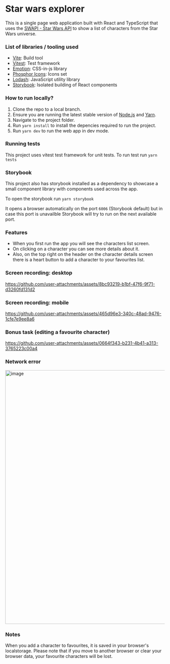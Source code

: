 # Star wars explorer

This is a single page web application built with React and TypeScript that uses the [SWAPI - Star Wars API](https://swapi.dev/) to show a list of characters from the Star Wars universe.

### List of libraries / tooling used

- [Vite](https://vitejs.dev/guide/): Build tool
- [Vitest](https://vitest.dev/): Test framework
- [Emotion](https://emotion.sh/docs/introduction): CSS-in-js library
- [Phosphor Icons](https://phosphoricons.com/): Icons set
- [Lodash](https://lodash.com/): JavaScript utility library
- [Storybook](https://storybook.js.org/): Isolated building of React components

### How to run locally?

1. Clone the repo to a local branch.
2. Ensure you are running the latest stable version of [Node.js](https://nodejs.org/en/download/package-manager/current) and [Yarn](https://classic.yarnpkg.com/lang/en/docs/install/#mac-stable).
3. Navigate to the project folder.
4. Run `yarn install` to install the depencies required to run the project.
5. Run `yarn dev` to run the web app in dev mode.

### Running tests

This project uses vitest test framework for unit tests. To run test run `yarn tests` 

### Storybook

This project also has storybook installed as a dependency to showcase a small component library with components used across the app.

To open the storybook run `yarn storybook`

It opens a browser automatically on the port `6006` (Storybook default) but in case this port is unavailble Storybook will try to run on the next available port.

### Features

- When you first run the app you will see the characters list screen.
- On clicking on a character you can see more details about it.
- Also, on the top right on the header on the character details screen there is a heart button to add a character to your favourites list.

### Screen recording: desktop

https://github.com/user-attachments/assets/8bc93219-b1bf-47f6-9f71-d3260fd131d2

### Screen recording: mobile

https://github.com/user-attachments/assets/465d96e3-340c-48ad-9476-1cfe7e9ee8a6

### Bonus task (editing a favourite character)

https://github.com/user-attachments/assets/0664f343-b231-4b41-a313-3765223c00a4

### Network error

<img width="800" alt="image" src="https://github.com/user-attachments/assets/d00de609-cabc-4dfb-bfb6-e0c8703f4fe1">

### Notes

When you add a character to favourites, it is saved in your browser's localstorage. Please note that if you move to another browser or clear your browser data, your favourite characters will be lost.
